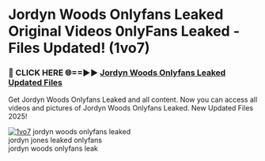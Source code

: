 # Jordyn Woods Onlyfans Leaked Original Videos 0nlyFans Leaked - Files Updated! (1vo7)

<h3>🔴 CLICK HERE 🌐==►► <a href="https://tinyurl.com/4seja8ks" rel="nofollow">Jordyn Woods Onlyfans Leaked Updated Files</a></h3>

Get Jordyn Woods Onlyfans Leaked and all content. Now you can access all videos and pictures of Jordyn Woods Onlyfans Leaked. New Updated Files 2025!

[![1vo7](https://i.imgur.com/EWjZXRe.gif)](https://tinyurl.com/4seja8ks)
jordyn woods onlyfans leaked<br>
jordyn jones leaked onlyfans<br>
jordyn woods onlyfans leak